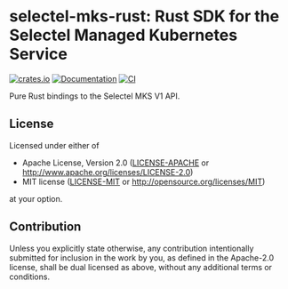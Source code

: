 # selectel-mks-rust: Rust SDK for the Selectel Managed Kubernetes Service

[![crates.io](https://img.shields.io/crates/v/selectel-mks.svg)](https://crates.io/crates/selectel-mks)
[![Documentation](https://docs.rs/selectel-mks/badge.svg)](https://docs.rs/selectel-mks)
[![CI](https://github.com/ozerovandrei/selectel-mks-rust/workflows/CI/badge.svg)](https://github.com/ozerovandrei/selectel-mks-rust/actions?query=workflow%3ACI)

Pure Rust bindings to the Selectel MKS V1 API.

## License

Licensed under either of

 * Apache License, Version 2.0
   ([LICENSE-APACHE](LICENSE-APACHE) or http://www.apache.org/licenses/LICENSE-2.0)
 * MIT license
   ([LICENSE-MIT](LICENSE-MIT) or http://opensource.org/licenses/MIT)

at your option.

## Contribution

Unless you explicitly state otherwise, any contribution intentionally submitted
for inclusion in the work by you, as defined in the Apache-2.0 license, shall be
dual licensed as above, without any additional terms or conditions.